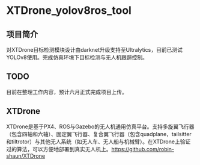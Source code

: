 # XTDrone_yolov8ros_tool

## 项目简介
对XTDrone目标检测模块设计由darknet升级支持至Ultralytics，目前已测试YOLOv8使用。完成仿真环境下目标检测与无人机跟踪控制。

## TODO
目前在整理工作内容，预计六月正式完成项目上传。

## XTDrone
XTDrone是基于PX4、ROS与Gazebo的无人机通用仿真平台。支持多旋翼飞行器（包含四轴和六轴）、固定翼飞行器、复合翼飞行器（包含quadplane，tailsitter和tiltrotor）与其他无人系统（如无人车、无人船与机械臂）。在XTDrone上验证过的算法，可以方便地部署到真实无人机上。https://github.com/robin-shaun/XTDrone